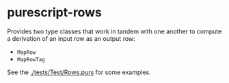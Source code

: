 # purescript-rows

Provides two type classes that work in tandem with one another to compute a derivation of an input row as an output row:
- `MapRow`
- `MapRowTag`

See the [./tests/Test/Rows.purs](./tests/Test/Rows.purs) for some examples.
